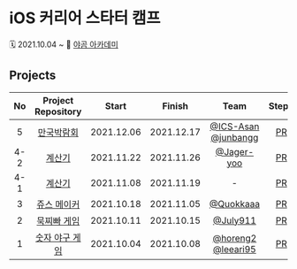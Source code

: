 # iOS 커리어 스타터 캠프
🗓 2021.10.04 ~ 
🐻 [야곰 아카데미](https://www.yagom-academy.kr/) 
## Projects 
| No  |  **Project Repository**      |  Start  |  Finish   |                                      Team                                       | Step1 | Step2 | Step3 |                 Reviewer                 |
| :-: | :--------------------------: | :-------: | :-------: | :-----------------------------------------------------------------------------: | :---: | :---: | :---: | :--------------------------------------: |
|  5  | [만국박람회](https://github.com/ye-ha/ios-exposition-universelle) |   2021.12.06   |   2021.12.17   | [@ICS-Asan](https://github.com/ICS-Asan) [@junbangg](https://github.com/junbangg) | [PR](https://github.com/yagom-academy/ios-exposition-universelle/pull/110) | [PR](https://github.com/yagom-academy/ios-exposition-universelle/pull/122) | [PR](https://github.com/yagom-academy/ios-exposition-universelle/pull/131) | [@delmaSong](https://github.com/delmaSong) |   
| 4-2 | [계산기](https://github.com/ye-ha/ios-calculator-app) |   2021.11.22   |   2021.11.26   |   [@Jager-yoo](https://github.com/Jager-yoo)   | [PR](https://github.com/yagom-academy/ios-calculator-app/pull/142) |   -   |   -   |[@daheenallwhite](https://github.com/daheenallwhite) |   
| 4-1 | [계산기](https://github.com/ye-ha/ios-calculator-app) |   2021.11.08   |   2021.11.19   |   -   | [PR](https://github.com/yagom-academy/ios-calculator-app/pull/66) |   [PR](https://github.com/yagom-academy/ios-calculator-app/pull/104)   |   [PR](https://github.com/yagom-academy/ios-calculator-app/pull/124)   | [@daheenallwhite](https://github.com/daheenallwhite) |   
|  3  | [쥬스 메이커](https://github.com/ye-ha/ios-juice-maker) |   2021.10.18   |   2021.11.05   | [@Quokkaaa](https://github.com/Quokkaaa)  | [PR](https://github.com/yagom-academy/ios-juice-maker/pull/117) |   [PR](https://github.com/yagom-academy/ios-juice-maker/pull/131)   |   -   | [@myssun0325](https://github.com/myssun0325) |   
|  2  | [묵찌빠 게임](https://github.com/ye-ha/ios-rock-paper-scissors) |   2021.10.11   |   2021.10.15   | [@July911](https://github.com/July911) | [PR](https://github.com/yagom-academy/ios-rock-paper-scissors/pull/90) |   [PR](https://github.com/yagom-academy/ios-rock-paper-scissors/pull/105)   |   -   | [@Fezz](https://github.com/Fezravien) |
|  1  | [숫자 야구 게임](https://github.com/ye-ha/ios-number-baseball) |   2021.10.04   |   2021.10.08   | [@horeng2](https://github.com/horeng2) [@leeari95](https://github.com/leeari95) | [PR](https://github.com/yagom-academy/ios-number-baseball/pull/49) |   -   |    -   | [@ictechgy](https://github.com/ictechgy) |          
